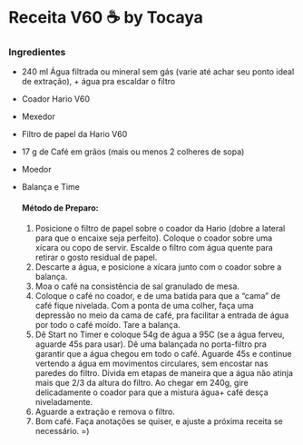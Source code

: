 # Receita V60 :coffee: by Tocaya

### Ingredientes

- 240 ml Água filtrada ou mineral sem gás (varie até achar seu ponto ideal de extração), + água pra escaldar o filtro

- Coador Hario V60

- Mexedor

- Filtro de papel da Hario V60

- 17 g de Café em grãos (mais ou menos 2 colheres de sopa)

- Moedor

- Balança e Time

  #### Método de Preparo:

  1. Posicione o filtro de papel sobre o coador da Hario (dobre a lateral para que o encaixe seja perfeito). Coloque o coador sobre uma xícara ou copo de servir. Escalde o filtro com água quente para retirar o gosto residual de papel.
  2. Descarte a água, e posicione a xícara junto com o coador sobre a balança.
  3. Moa o café na consistência de sal granulado de mesa.
  4. Coloque o café no coador, e de uma batida para que a “cama” de café fique nivelada. Com a ponta de uma colher, faça uma depressão no meio da cama de café, pra facilitar a entrada de água por todo o café moído. Tare a balança.
  5. Dê Start no Timer e coloque 54g de água a 95C (se a água ferveu, aguarde 45s para usar). Dê uma balançada no porta-filtro pra garantir que a água chegou em todo o café. Aguarde 45s e continue vertendo a água em movimentos circulares, sem encostar nas paredes do filtro. Divida em etapas de maneira que a água não atinja mais que 2/3 da altura do filtro. Ao chegar em 240g, gire delicadamente o coador para que a mistura água+ café desça niveladamente.
  6. Aguarde a extração e remova o filtro.
  7. Bom café. Faça anotações se quiser, e ajuste a próxima receita se necessário. =)

